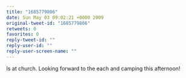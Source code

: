 ```yaml
---
title: "1685779806"
date: Sun May 03 09:02:21 +0000 2009
original-tweet-id: "1685779806"
retweets: 0
favorites: 0
reply-tweet-id: ""
reply-user-id: ""
reply-user-screen-name: ""
---
```

Is at church. Looking forward to the each and camping this afternoon!
